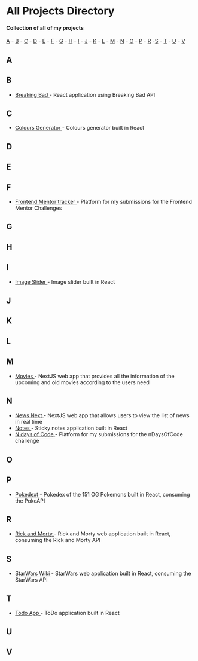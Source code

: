 # All Projects Directory
#### Collection of all of my projects

[A](#a) - [B](#b) - [C](#c) - [D](#d) - [E](#e) - [F](#f) - [G](#g) - [H](#h) - [I](#i) - [J](#j) - [K](#k) - [L](#l) - [M](#m) - [N](#n) - [O](#o) - [P](#p) - [R](#r) -[S](#s) - [T](#t) - [U](#u) - [V](#v)

## A <a id="a"></a>

## B <a id="b"></a>

- <a href="https://github.com/trstefan/react-breakingbad">Breaking Bad </a> - React application using Breaking Bad API

## C <a id="c"></a>

- <a href="https://github.com/trstefan/react-colours">Colours Generator </a> - Colours generator built in React 

## D <a id="d"></a>

## E <a id="e"></a>

## F <a id="f"></a>

- <a href="https://github.com/trstefan/frontendmentortracker">Frontend Mentor tracker </a> - Platform for my submissions for the Frontend Mentor Challenges

## G <a id="g"></a>

## H <a id="h"></a>

## I <a id="i"></a>

- <a href="https://github.com/trstefan/react-image-slider">Image Slider </a> - Image slider built in React

## J <a id="j"></a>

## K <a id="k"></a>

## L <a id="l"></a>

## M <a id="m"></a>

- <a href="https://github.com/trstefan/movies-nextjs">Movies </a> - NextJS web app that provides all the information of the upcoming and old movies according to the users need

## N <a id="n"></a>

- <a href="https://github.com/trstefan/news-nextjs">News Next </a> - NextJS web app that allows users to view the list of news in real time
- <a href="https://github.com/trstefan/react-notes">Notes  </a> - Sticky notes application built in React
- <a href="https://github.com/trstefan/ndaysofcode">N days of Code  </a> - Platform for my submissions for the nDaysOfCode challenge

## O <a id="o"></a>

## P <a id="p"></a>

- <a href="https://github.com/trstefan/reactdex">Pokedext </a> - Pokedex of the 151 OG Pokemons built in React, consuming the PokeAPI 

## R <a id="r"></a>

- <a href="https://github.com/trstefan/rick-and-mortyapi">Rick and Morty </a> - Rick and Morty web application built in React, consuming the Rick and Morty API

## S <a id="s"></a>

- <a href="https://github.com/trstefan/starwars-wiki">StarWars Wiki </a> - StarWars web application built in React, consuming the StarWars API

## T <a id="t"></a>

- <a href="https://github.com/trstefan/react-todo">Todo App </a> - ToDo application built in React

## U <a id="u"></a>

## V <a id="v"></a>
